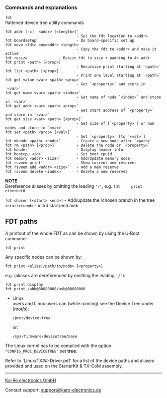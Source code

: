 ### Commands and explanations

`fdt`  
flattened device tree utility commands

```console
fdt addr [-c]  <addr> [<length>]`
                                - Set the fdt location to <addr>
fdt boardsetup`                 - Do board-specific set up
fdt move <fdt> <newaddr> <length>
                                - Copy the fdt to <addr> and make it active
fdt resize              - Resize fdt to size + padding to 4k addr
fdt print <path> [<prop>]
                                - Recursive print starting at `<path>`
fdt list <path> [<prop>]
                                - Print one level starting at `<path>`
fdt get value <var> <path> <prop>`
                                - Get `<property>` and store in `<var>`
fdt get name <var> <path> <index>`
                                - Get name of node `<index>` and store in `<var>`
fdt get addr <var> <path> <prop>`
                                - Get start address of `<property>` and store in `<var>`
fdt get size <var> <path> [<prop>]`
                                - Get size of [`<property>`] or num nodes and store in `<var>`
fdt set <path> <prop> [<val>]`
                                - Set `<property>` [to `<val>`]
fdt mknode <path> <node>`       - Create a new node after `<path>`
fdt rm <path> [<prop>]`         - Delete the node or `<property>`
fdt header`                     - Display header info
fdt bootcpu <id>`               - Set boot cpuid
fdt memory <addr> <size>`       - Add/Update memory node
fdt rsvmem print`               - Show current mem reserves
fdt rsvmem add <addr> <size>`   - Add a mem reserve
fdt rsvmem delete <index>`      - Delete a mem reserves
```

**NOTE**  
Dereference aliases by omitting the leading `'/'`, e.g. `fdt     print ethernet0`

`fdt chosen [<start> <end>]` - Add/update the /chosen branch in the tree
 `<start>`/`<end>` - initrd start/end addr

## FDT paths
A printout of the whole FDT as can be shown by using the U‑Boot command:

`fdt print`

Any specific nodes can be shown by:

`fdt print <alias|/path/to/node> [<property>]`

e.g. (aliases are dereferenced by omitting the leading `'/'`):

```console
fdt print display
fdt print /ahb@80080000/usb@80080000
```
* Linux  
  users and Linux users can (while running) see the Device Tree under
  (*rootfs*):

  `/proc/device-tree`  

  or:  

  `/sys/firmware/devicetree/base`

The Linux kernel has to be compiled with the option `"CONFIG_PROC_DEVICETREE"`
set **true**.

Refer to 'Linux/TX##-Driver.pdf' for a list of the device paths and aliases
provided and used on the StarterKit & TX-CoM assembly.


---
[Ka-Ro electronics GmbH](http://www.karo-electronics.de)

Contact support: support@karo-electronics.de
